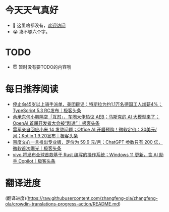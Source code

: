 # 今天天气真好
- 👋 这里啥都没有，[欢迎访问](https://zhangfeng-ola.github.io/)
- 😭 凑不够六个字。
<!---
- 👀 I’m interested in ...
- 🌱 I’m currently learning ...
- 💞️ I’m looking to collaborate on ...
- 📫 How to reach me ...
- 😇 I'm doing something ...

--->

# TODO 
- 😇 暂时没有要TODO的内容哦

<!---
zhangfeng-ola/zhangfeng-ola is a ✨ special ✨ repository because its `README.md` (this file) appears on your GitHub profile.
You can click the Preview link to take a look at your changes.
--->

# 每日推荐阅读
<!-- BLOG-POST-LIST:START -->
- [停止向45岁以上骑手派单，美团辟谣；特斯拉为约1.1万名德国工人加薪4%；TypeScript 5.3 RC发布｜极客头条](https://blog.csdn.net/weixin_39786569/article/details/134260210)
- [余承东何小鹏隔空「互怼」，车圈大佬热议 AEB；马斯克的 AI 大模型来了；OpenAI 首届开发者大会被“剧透”｜极客头条](https://blog.csdn.net/weixin_39786569/article/details/134239369)
- [雷军亲自回应小米 14 发烫问题；Office AI 开启预购！微软定价：30美元/月；Kotlin 1.9.20发布｜极客头条](https://blog.csdn.net/weixin_39786569/article/details/134196284)
- [百度文心一言推出专业版，定价为 59.9 元/月；ChatGPT 参数只有 200 亿，微软首次曝光｜极客头条](https://blog.csdn.net/weixin_39786569/article/details/134175488)
- [vivo 将发布全球首款基于 Rust 编写的操作系统；Windows 11 更新，含 AI 助手 Copilot｜极客头条](https://blog.csdn.net/weixin_39786569/article/details/134158448)
<!-- BLOG-POST-LIST:END -->

# 翻译进度
(翻译进度)(https://raw.githubusercontent.com/zhangfeng-ola/zhangfeng-ola/crowdin-translations-progress-action/README.md)
